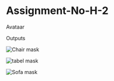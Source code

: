 # Assignment-No-H-2
Avataar

Outputs

![Chair mask](https://github.com/user-attachments/assets/b5fcb498-8a4e-475b-bb7f-9d66c9de4a93)

![tabel mask](https://github.com/user-attachments/assets/6c9e36d7-6ea3-4ae5-bb2a-d5176d97f02f)

![Sofa mask](https://github.com/user-attachments/assets/eb1f5829-0502-4903-a267-67a3ec724f6a)

